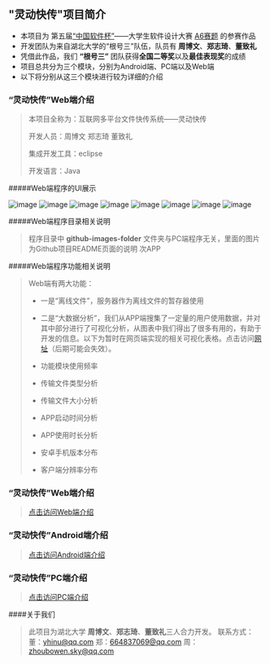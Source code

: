 
## "灵动快传"项目简介

-  本项目为 第五届[“中国软件杯”][2]——大学生软件设计大赛 [A6赛题][1] 的参赛作品
-  开发团队为来自湖北大学的“根号三”队伍，队员有 **周博文**、**郑志琦**、**董致礼** 
-  凭借此作品，我们 **“根号三”** 团队获得**全国二等奖**以及**最佳表现奖**的成绩
-  项目总共分为三个模块，分别为Android端、PC端以及Web端
-  以下将分别从这三个模块进行较为详细的介绍

### “灵动快传”Web端介绍

> 本项目全称为：互联网多平台文件快传系统——灵动快传
> 
> 开发人员：周博文 郑志琦 董致礼
> 
> 集成开发工具：eclipse 
> 
> 开发语言：Java

#####Web端程序的UI展示

![image](https://github.com/zhoubowen-sky/LingDongWeb/blob/master/github-images-folder/filesUPandDOWN.jpg)
![image](https://github.com/zhoubowen-sky/LingDongWeb/blob/master/github-images-folder/001.jpg)
![image](https://github.com/zhoubowen-sky/LingDongWeb/blob/master/github-images-folder/002.jpg)
![image](https://github.com/zhoubowen-sky/LingDongWeb/blob/master/github-images-folder/003.jpg)
![image](https://github.com/zhoubowen-sky/LingDongWeb/blob/master/github-images-folder/004.jpg)
![image](https://github.com/zhoubowen-sky/LingDongWeb/blob/master/github-images-folder/005.jpg)
![image](https://github.com/zhoubowen-sky/LingDongWeb/blob/master/github-images-folder/006.jpg)
![image](https://github.com/zhoubowen-sky/LingDongWeb/blob/master/github-images-folder/007.jpg)

#####Web端程序目录相关说明

> 程序目录中 **github-images-folder** 文件夹与PC端程序无关，里面的图片为Github项目README页面的说明
> 次APP


#####Web端程序功能相关说明

> Web端有两大功能：
> -  一是“离线文件”，服务器作为离线文件的暂存器使用
> 
> -  二是“大数据分析”，我们从APP端搜集了一定量的用户使用数据，并对其中部分进行了可视化分析，从图表中我们得出了很多有用的，有助于开发的信息。以下为暂时在网页端实现的相关可视化表格。点击访问[网址][6]（后期可能会失效）。
> 
>   -  功能模块使用频率
>   -  传输文件类型分析
>   -  传输文件大小分析
>   -  APP启动时间分析
>   -  APP使用时长分析
>   -  安卓手机版本分布
>   -  客户端分辨率分布


### “灵动快传”Web端介绍

> [点击访问Web端介绍][3]

### “灵动快传”Android端介绍

> [点击访问Android端介绍][4]

### “灵动快传”PC端介绍

> [点击访问PC端介绍][5]

####关于我们

>此项目为湖北大学 **周博文**、**郑志琦**、**董致礼**三人合力开发。
>联系方式：
>董：yhinu@qq.com
>郑：664837069@qq.com
>周：zhoubowen.sky@qq.com




[1]:http://www.cnsoftbei.com/bencandy.php?fid=130&aid=1379
[2]:http://www.cnsoftbei.com/
[3]:https://github.com/zhoubowen-sky/LingDongWeb/blob/master/README.md
[4]:https://github.com/zhoubowen-sky/LingDong2.0/blob/master/README.md
[5]:https://github.com/zhoubowen-sky/File-Transmit-pc/blob/master/README.md

[6]:http://115.28.101.196/